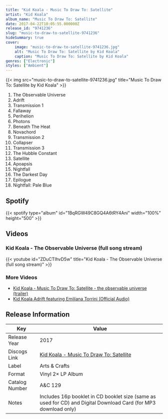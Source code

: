 ```yaml
---
title: "Kid Koala - Music To Draw To: Satellite"
artist: "Kid Koala"
album_name: "Music To Draw To: Satellite"
date: 2017-04-22T10:05:55.000000Z
release_id: "9741236"
slug: "music-to-draw-to-satellite-9741236"
hideSummary: true
cover:
    image: "music-to-draw-to-satellite-9741236.jpg"
    alt: "Music To Draw To: Satellite by Kid Koala"
    caption: "Music To Draw To: Satellite by Kid Koala"
genres: ["Electronic"]
styles: ["Ambient"]
---
```


{{< img src="music-to-draw-to-satellite-9741236.jpg" title="Music To Draw To: Satellite by Kid Koala" >}}

<!-- section break -->

1. The Observable Universe
2. Adrift
3. Transmission 1
4. Fallaway
5. Perihelion
6. Photons
7. Beneath The Heat
8. Novachord
9. Transmission 2
10. Collapser
11. Transmission 3
12. The Hubble Constant
13. Satellite
14. Apoapsis
15. Nightfall
16. The Darkest Day
17. Epilogue
18. Nightfall: Pale Blue

<!-- section break -->


## Spotify
{{< spotify type="album" id="1BqRGW49C8GQ4A6tRY4Ani" width="100%" height="500" >}}



## Videos
### Kid Koala - The Observable Universe (full song stream)
{{< youtube id="ZDuCTIhvD5w" title="Kid Koala - The Observable Universe (full song stream)" >}}<br>

### More Videos

- [Kid Koala - Music To Draw To: Satellite - the observable universe (trailer)](https://www.youtube.com/watch?v=u8JLozxxGrg)
- [Kid Koala Adrift featuring Emilíana Torrini (Official Audio)](https://www.youtube.com/watch?v=QXLK91GLnjg)


## Release Information
|  Key           | Value                                                |
| ---------------| ---------------------------------------------------- |
| Release Year   | 2017                                   |
| Discogs Link   | [Kid Koala - Music To Draw To: Satellite](https://www.discogs.com/release/9741236-Kid-Koala-Featuring-Emil%C3%ADana-Torrini-Music-To-Draw-To-Satellite) |
| Label          | Arts & Crafts |
| Format         | Vinyl 2× LP Album |
| Catalog Number | A&C 129 |
| Notes | Includes 16p booklet  in CD booklet size (same as used for CD) and Digital Download Card (for MP3 download only) |